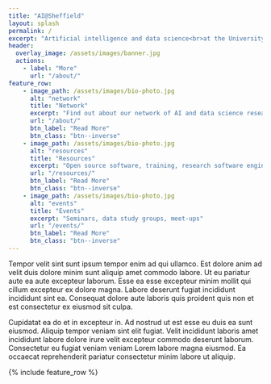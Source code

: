 ```yaml
---
title: "AI@Sheffield"
layout: splash
permalink: /
excerpt: "Artificial intelligence and data science<br>at the University of Sheffield"
header:
  overlay_image: /assets/images/banner.jpg
  actions:
    - label: "More"
      url: "/about/"
feature_row:
    - image_path: /assets/images/bio-photo.jpg
      alt: "network"
      title: "Network"
      excerpt: "Find out about our network of AI and data science researchers"
      url: "/about/"
      btn_label: "Read More"
      btn_class: "btn--inverse"
    - image_path: /assets/images/bio-photo.jpg
      alt: "resources"
      title: "Resources"
      excerpt: "Open source software, training, research software engineering"
      url: "/resources/"
      btn_label: "Read More"
      btn_class: "btn--inverse"
    - image_path: /assets/images/bio-photo.jpg
      alt: "events"
      title: "Events"
      excerpt: "Seminars, data study groups, meet-ups"
      url: "/events/"
      btn_label: "Read More"
      btn_class: "btn--inverse"
---
```


Tempor velit sint sunt ipsum tempor enim ad qui ullamco. Est dolore anim ad velit duis dolore minim sunt aliquip amet commodo labore. Ut eu pariatur aute ea aute excepteur laborum. Esse ea esse excepteur minim mollit qui cillum excepteur ex dolore magna. Labore deserunt fugiat incididunt incididunt sint ea. Consequat dolore aute laboris quis proident quis non et est consectetur ex eiusmod sit culpa.

Cupidatat ea do et in excepteur in. Ad nostrud ut est esse eu duis ea sunt eiusmod. Aliquip tempor veniam sint elit fugiat. Velit incididunt laboris amet incididunt labore dolore irure velit excepteur commodo deserunt laborum. Consectetur eu fugiat veniam veniam Lorem labore magna eiusmod. Ea occaecat reprehenderit pariatur consectetur minim labore ut aliquip.

{% include feature_row %}
